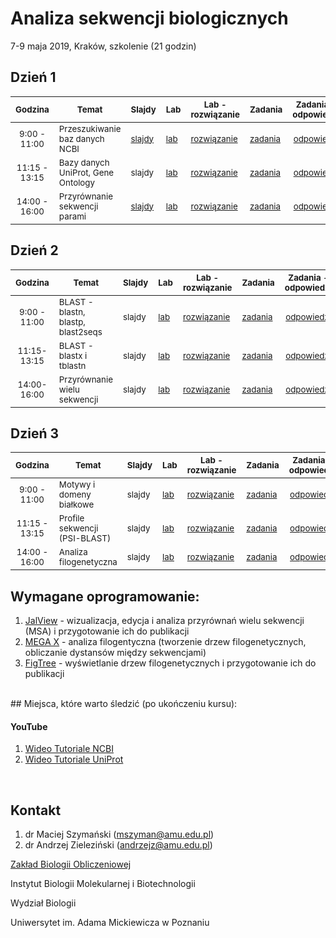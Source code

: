 # Analiza sekwencji biologicznych
7-9 maja 2019, Kraków, szkolenie (21 godzin)

## Dzień 1

| <sub>Godzina</sub> | <sub>Temat</sub> | <sub>Slajdy</sub> | <sub>Lab</sub> | <sub>Lab - rozwiązanie</sub> | <sub>Zadania</sub> | <sub>Zadania - odpowiedzi</sub> |
| :---: | --- | --- | --- | --- | --- | :---: |
| <sub>9:00 - 11:00</sub> | <sub>Przeszukiwanie baz danych NCBI</sub> | <sub>[slajdy](./day1/1-slides.md)</sub> | <sub>[lab](./day1/1-lab.md)</sub> | <sub>[rozwiązanie](./day1/1-lab.odpowiedzi.md)</sub> | <sub>[zadania](./day1/1-zadania.md)</sub> | <sub>[odpowiedzi](./day1/1-zadania.odpowiedzi.md)</sub> |
| <sub>11:15 - 13:15</sub> | <sub>Bazy danych UniProt, Gene Ontology</sub> | <sub>slajdy</sub> | <sub>[lab](./day1/2-lab.md)</sub> | <sub>[rozwiązanie](./day1/2-lab.odpowiedzi.md)</sub> | <sub>[zadania](./day1/2-zadania.md)</sub> | <sub>[odpowiedzi](./day1/2-zadania.odpowiedzi.md)</sub> |
| <sub>14:00 - 16:00</sub> | <sub>Przyrównanie sekwencji parami</sub> | <sub>[slajdy](./day1/3-slides.pdf)</sub> | <sub>[lab](./day1/3-lab.md)</sub> | <sub>[rozwiązanie](./day1/3-lab.odpowiedzi.md)</sub> | <sub>[zadania](./day1/3-zadania.md)</sub> | <sub>[odpowiedzi](./day1/3-zadania.odpowiedzi.md)</sub> |


## Dzień 2

| <sub>Godzina</sub> | <sub>Temat</sub> | <sub>Slajdy</sub> | <sub>Lab</sub> | <sub>Lab - rozwiązanie</sub> | <sub>Zadania</sub> | <sub>Zadania - odpowiedzi</sub> |
| :---: | --- | --- | --- | --- | --- | :---: |
| <sub>9:00 - 11:00</sub> | <sub>BLAST - blastn, blastp, blast2seqs</sub> | <sub>slajdy</sub> | <sub>[lab](./day2/1-lab.md)</sub> | <sub>[rozwiązanie](./day2/1-lab.odpowiedzi.md)</sub> | <sub>[zadania](./day2/1-zadania.md)</sub> | <sub>[odpowiedzi](./day2/1-zadania.odpowiedzi.md)</sub> |
| <sub>11:15-13:15</sub> | <sub>BLAST - blastx i tblastn</sub> | <sub>slajdy</sub> | <sub>[lab](./day2/2-lab.md)</sub> | <sub>[rozwiązanie](./day2/2-lab.odpowiedzi.md)</sub> | <sub>[zadania](./day2/2-zadania.md)</sub> | <sub>[odpowiedzi](./day2/2-zadania.odpowiedzi.md)</sub> |
| <sub>14:00-16:00</sub> | <sub>Przyrównanie wielu sekwencji</sub> | <sub>slajdy</sub> | <sub>[lab](./day2/3-lab.md)</sub> | <sub>[rozwiązanie](./day2/3-lab.odpowiedzi.md)</sub> | <sub>[zadania](./day2/3-zadania.md)</sub> | <sub>[odpowiedzi](./day2/3-zadania.odpowiedzi.md)</sub> |

## Dzień 3

| <sub>Godzina</sub> | <sub>Temat</sub> | <sub>Slajdy</sub> | <sub>Lab</sub> | <sub>Lab - rozwiązanie</sub> | <sub>Zadania</sub> | <sub>Zadania - odpowiedzi</sub> |
| :---: | --- | --- | --- | --- | --- | :---: |
| <sub>9:00 - 11:00</sub> | <sub>Motywy i domeny białkowe</sub> | <sub>slajdy</sub> | <sub>[lab](./day3/1-lab.md)</sub> | <sub>[rozwiązanie](./day3/1-lab.odpowiedzi.md)</sub> | <sub>[zadania](./day3/1-zadania.md)</sub> | <sub>[odpowiedzi](./day3/1-zadania.odpowiedzi.md)</sub> |
| <sub>11:15 - 13:15</sub> | <sub>Profile sekwencji (PSI-BLAST)</sub> | <sub>slajdy</sub> | <sub>[lab](./day3/2-lab.md)</sub> | <sub>[rozwiązanie](./day3/2-lab.odpowiedzi.md)</sub> | <sub>[zadania](./day3/2-zadania.md)</sub> | <sub>[odpowiedzi](./day3/2-zadania.odpowiedzi.md)</sub> |
| <sub>14:00 - 16:00</sub> | <sub>Analiza filogenetyczna</sub> | <sub>slajdy</sub> | <sub>[lab](./day3/3-lab.md)</sub> | <sub>[rozwiązanie](./day3/3-lab.odpowiedzi.md)</sub> | <sub>[zadania](./day3/3-zadania.md)</sub> | <sub>[odpowiedzi](./day3/3-zadania.odpowiedzi.md)</sub> |


## Wymagane oprogramowanie:
1. [JalView](http://www.jalview.org) - wizualizacja, edycja i analiza przyrównań wielu sekwencji (MSA) i przygotowanie ich do publikacji
2. [MEGA X](https://www.megasoftware.net) - analiza filogentyczna (tworzenie drzew filogenetycznych, obliczanie dystansów między sekwencjami)
3. [FigTree](http://tree.bio.ed.ac.uk/software/figtree/) - wyświetlanie drzew filogenetycznych i przygotowanie ich do publikacji

<br/>
## Miejsca, które warto śledzić (po ukończeniu kursu):

#### YouTube

1. [Wideo Tutoriale NCBI](https://www.youtube.com/user/NCBINLM/videos)
2. [Wideo Tutoriale UniProt](https://www.youtube.com/user/uniprotvideos/videos)

<br/>

## Kontakt

1. dr Maciej Szymański (mszyman@amu.edu.pl)
2. dr Andrzej Zieleziński (andrzejz@amu.edu.pl)

[Zakład Biologii Obliczeniowej](http://www.combio.pl)

Instytut Biologii Molekularnej i Biotechnologii

Wydział Biologii

Uniwersytet im. Adama Mickiewicza w Poznaniu
